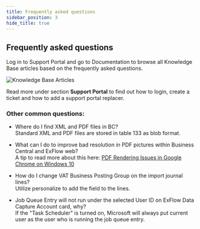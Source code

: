 ```yaml
---
title: Frequently asked questions
sidebar_position: 3
hide_title: true
---
```

## Frequently asked questions

Log in to Support Portal and go to Documentation to browse all Knowledge Base articles based on the frequently asked questions.

![Knowledge Base Articles](@site/static/img/media/support-portal-knowledge-base-articles-005.png)

Read more under section **Support Portal** to find out how to login,
create a ticket and how to add a support portal replacer.


### Other common questions:

* Where do I find XML and PDF files in BC?<br/>
Standard XML and PDF files are stored in table 133 as blob format.

* What can I do to improve bad resolution in PDF pictures within Business Central and ExFlow web?<br/>
A tip to read more about this here: [PDF Rendering Issues in Google Chrome on Windows 10](https://support.papersapp.com/support/solutions/articles/30000046026-pdf-rendering-issues-in-google-chrome-on-windows-10)

* How do I change VAT Business Posting Group on the import journal lines?<br/>
Utilize personalize to add the field to the lines. 

* Job Queue Entry will not run under the selected User ID on ExFlow Data Capture Account card, why? <br/>
If the "Task Scheduler" is turned on, Microsoft will always put current user as the user who is running the job queue entry. 

